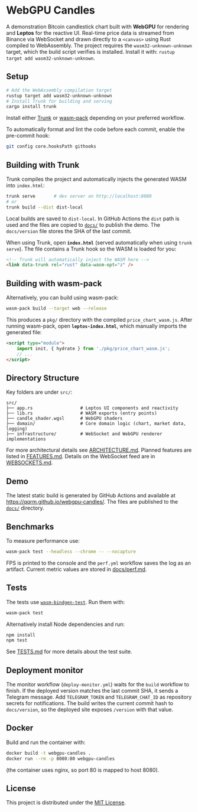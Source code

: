 # WebGPU Candles

A demonstration Bitcoin candlestick chart built with **WebGPU** for rendering and **Leptos** for the reactive UI. Real-time price data is streamed from Binance via WebSocket and drawn directly to a `<canvas>` using Rust compiled to WebAssembly.
The project requires the `wasm32-unknown-unknown` target, which the build script verifies is installed. Install it with:
`rustup target add wasm32-unknown-unknown`.

## Setup

```bash
# Add the WebAssembly compilation target
rustup target add wasm32-unknown-unknown
# Install Trunk for building and serving
cargo install trunk
```

Install either [Trunk](https://trunkrs.dev/) or [wasm-pack](https://rustwasm.github.io/wasm-pack/) depending on your preferred workflow.

To automatically format and lint the code before each commit, enable the pre-commit hook:

```bash
git config core.hooksPath githooks
```

## Building with Trunk

Trunk compiles the project and automatically injects the generated WASM into `index.html`:

```bash
trunk serve       # dev server on http://localhost:8080
# or
trunk build --dist dist-local
```

Local builds are saved to `dist-local`. In GitHub Actions the `dist` path is
used and the files are copied to [`docs/`](docs/) to publish the demo.
The `docs/version` file stores the SHA of the last commit.

When using Trunk, open **`index.html`** (served automatically when using `trunk serve`). The file contains a Trunk hook so the WASM is loaded for you:

```html
<!-- Trunk will automatically inject the WASM here -->
<link data-trunk rel="rust" data-wasm-opt="z" />
```

## Building with wasm-pack

Alternatively, you can build using wasm-pack:

```bash
wasm-pack build --target web --release
```

This produces a `pkg/` directory with the compiled `price_chart_wasm.js`. After running wasm-pack, open **`leptos-index.html`**, which manually imports the generated file:

```html
<script type="module">
    import init, { hydrate } from './pkg/price_chart_wasm.js';
    // ...
</script>
```

## Directory Structure

Key folders are under `src/`:

```text
src/
├── app.rs                  # Leptos UI components and reactivity
├── lib.rs                  # WASM exports (entry points)
├── candle_shader.wgsl      # WebGPU shaders
├── domain/                 # Core domain logic (chart, market data, logging)
├── infrastructure/         # WebSocket and WebGPU renderer implementations
```

For more architectural details see [ARCHITECTURE.md](ARCHITECTURE.md).
Planned features are listed in [FEATURES.md](FEATURES.md).
Details on the WebSocket feed are in [WEBSOCKETS.md](WEBSOCKETS.md).

## Demo

The latest static build is generated by GitHub Actions and available at
<https://qqrm.github.io/webgpu-candles/>. The files are published to the
[`docs/`](docs/) directory.

## Benchmarks

To measure performance use:

```bash
wasm-pack test --headless --chrome -- --nocapture
```

FPS is printed to the console and the `perf.yml` workflow saves the log as an
artifact. Current metric values are stored in [docs/perf.md](docs/perf.md).

## Tests

The tests use [`wasm-bindgen-test`](https://docs.rs/wasm-bindgen-test). Run
them with:

```bash
wasm-pack test
```

Alternatively install Node dependencies and run:

```bash
npm install
npm test
```

See [TESTS.md](TESTS.md) for more details about the test suite.

## Deployment monitor

The monitor workflow (`deploy-monitor.yml`) waits for the `build` workflow to finish. If the deployed version matches the last commit SHA, it sends a Telegram message. Add `TELEGRAM_TOKEN` and `TELEGRAM_CHAT_ID` as repository secrets for notifications. The build writes the current commit hash to `docs/version`, so the deployed site exposes `/version` with that value.


## Docker

Build and run the container with:
```bash
docker build -t webgpu-candles .
docker run --rm -p 8080:80 webgpu-candles
```
(the container uses nginx, so port 80 is mapped to host 8080).


## License
This project is distributed under the [MIT License](LICENSE).

